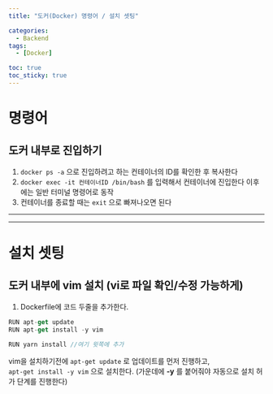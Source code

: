 ```yaml
---
title: "도커(Docker) 명령어 / 설치 셋팅"

categories:
  - Backend
tags:
  - [Docker]

toc: true
toc_sticky: true
---
```



# 명령어

## 도커 내부로 진입하기
1. ```docker ps -a``` 으로 진입하려고 하는 컨테이너의 ID를 확인한 후 복사한다
2. ```docker exec -it 컨테이너ID /bin/bash``` 를 입력해서 컨테이너에 진입한다
이후에는 일반 터미널 명령어로 동작
3. 컨테이너를 종료할 때는 ```exit``` 으로 빠져나오면 된다


---
---

# 설치 셋팅

## 도커 내부에 vim 설치 (vi로 파일 확인/수정 가능하게)
1. Dockerfile에 코드 두줄을 추가한다.

```javascript
RUN apt-get update 
RUN apt-get install -y vim

RUN yarn install //여기 윗쪽에 추가
```

vim을 설치하기전에 ```apt-get update``` 로 업데이트를 먼저 진행하고,  
```apt-get install -y vim``` 으로 설치한다. (가운데에 **-y** 를 붙어줘야 자동으로 설치 허가 단계를 진행한다)
